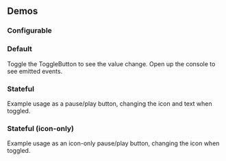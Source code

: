 <script setup>
import ConfigurableButton from '@/../component-demos/toggle-button/examples/ConfigurableButton.vue';
import IconButton from '@/../component-demos/toggle-button/examples/IconButton.vue';
import IconOnlyButton from '@/../component-demos/toggle-button/examples/IconOnlyButton.vue';
import SingleButton from '@/../component-demos/toggle-button/examples/SingleButton.vue';

const controlsConfig = [
	{
		name: 'disabled',
		type: 'boolean'
	},
	{
		name: 'quiet',
		type: 'boolean'
	},
	{
		name: 'default',
		type: 'slot',
		default: 'Button text'
	}
];
</script>

## Demos

### Configurable

<cdx-demo-wrapper :controls-config="controlsConfig" :show-generated-code="true">
<template v-slot:demo="{ propValues, slotValues }">
<configurable-button v-bind="propValues">
{{ slotValues.default }}
</configurable-button>
</template>
</cdx-demo-wrapper>

### Default

Toggle the ToggleButton to see the value change. Open up the console to see emitted events.

<cdx-demo-wrapper>
<template v-slot:demo>
<single-button />
</template>

<template v-slot:code>

<<< @/../component-demos/toggle-button/examples/SingleButton.vue

</template>
</cdx-demo-wrapper>

### Stateful

Example usage as a pause/play button, changing the icon and text when toggled.

<cdx-demo-wrapper>
<template v-slot:demo>
<icon-button />
</template>

<template v-slot:code>

<<< @/../component-demos/toggle-button/examples/IconButton.vue

</template>
</cdx-demo-wrapper>

### Stateful (icon-only)
Example usage as an icon-only pause/play button, changing the icon when toggled.

<cdx-demo-wrapper>
<template v-slot:demo>
<icon-only-button />
</template>

<template v-slot:code>

<<< @/../component-demos/toggle-button/examples/IconOnlyButton.vue

</template>
</cdx-demo-wrapper>

<style lang="less" scoped>
.cdx-demo--wrapper :deep( p ) {
	margin: 0 0 16px 0;
	font-weight: bold;
}
</style>